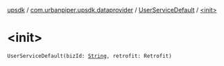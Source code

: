 [upsdk](../../index.md) / [com.urbanpiper.upsdk.dataprovider](../index.md) / [UserServiceDefault](index.md) / [&lt;init&gt;](./-init-.md)

# &lt;init&gt;

`UserServiceDefault(bizId: `[`String`](https://kotlinlang.org/api/latest/jvm/stdlib/kotlin/-string/index.html)`, retrofit: Retrofit)`